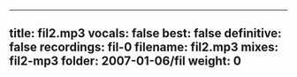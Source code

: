 
---
title: fil2.mp3
vocals: false
best: false
definitive: false
recordings: fil-0
filename: fil2.mp3
mixes: fil2-mp3
folder: 2007-01-06/fil
weight: 0
---
